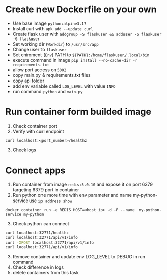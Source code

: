 # Create new Dockerfile on your own 

- Use base image `python:alpine3.17`
- Install curl with `apk add --update curl`
- Create flask user with `addgroup -S flaskuser && adduser -S flaskuser -G flaskuser`
- Set working dir (`Workdir`) to `/usr/src/app`
- Change user to `flaskuser`
- Set eniroment (`Env`) PATH to `${PATH}:/home/flaskuser/.local/bin`
- execute command in image `pip install --no-cache-dir -r requirements.txt`
- allow port access on `5002`
- copy main.py & requirements.txt files
- copy api folder
- add env variable called `LOG_LEVEL` with value `INFO`
- run command `python` and `main.py`

# Run container form builded image
1. Check container port
2. Verify with curl endpoint

`curl localhost:<port_number>/healthz`

3. Check logs

# Connect apps

1. Run container from image `redis:5.0.10` and expose it on port 6379 targeting 6379 port in container
2. Run python one more time with env parameter and name my-python-service use `ip address show`

`docker container run -e REDIS_HOST=<host_ip> -d -P --name  my-python-service my-python`

3. Check python can connect

```sh
curl localhost:32771/healthz
curl localhost:32771/api/v1/info
curl -XPOST localhost:32771/api/v1/info
curl localhost:32771/api/v1/info
```

3. Remove container and update env LOG_LEVEL to DEBUG in run command
4. Check difference in logs
5. delete containers from this task
